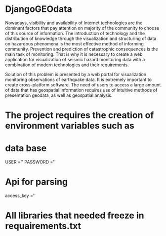 # DjangoGEOdata
Nowadays, visibility and availability of Internet technologies are the dominant factors that pay attention on majority of the community to choose of this source of information. The introduction of technology and the distribution of knowledge through the visualization and structuring of data on hazardous phenomena is the most effective method of informing community. Prevention and prediction of catastrophic consequences is the main task of monitoring. That is why it is necessary to create a web application for visualization of seismic hazard monitoring data with a combination of modern technologies and their requirements.

Solution of this problem is presented by a web portal for visualization monitoring observations of earthquake data. It is extremely important to create cross-platform software. The need of users to access a large amount of data that has geospatial information requires  use of intuitive methods of presentation  geodata, as well as geospatial analysis.

# The project requires the creation of environment variables such as
# data base
USER =''
PASSWORD =''
# Api for parsing
access_key =''

# All libraries that needed freeze in requairements.txt
